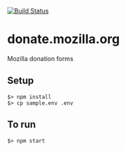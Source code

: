 [![Build Status](https://travis-ci.org/mozilla/donate.mozilla.org.svg?branch=master)](https://travis-ci.org/mozilla/donate.mozilla.org)

# donate.mozilla.org
Mozilla donation forms


## Setup

```
$> npm install
$> cp sample.env .env
```

## To run

```
$> npm start
```
